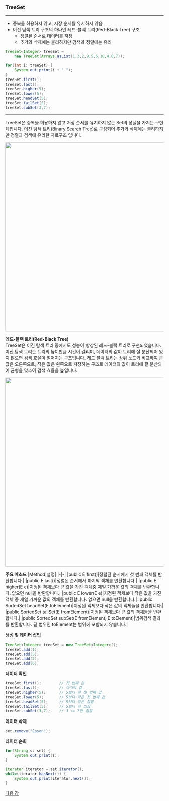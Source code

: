 ### TreeSet
***
* 중복을 허용하지 않고, 저장 순서를 유지하지 않음
* 이진 탐색 트리 구조의 하나인 레드-블랙 트리(Red-Black Tree) 구조
    * 정렬된 순서로 데이터를 저장
    * 추가와 삭제에는 불리하지만 검색과 정렬에는 유리
```java
TreeSet<Integer> treeSet = 
    new TreeSet(Arrays.asList(1,3,2,9,5,6,10,4,8,7));

for(int i: treeSet) {
    System.out.print(i + " ");
}
treeSet.first();
treeSet.last();
treeSet.higher(5);
treeSet.lower(5);
treeSet.headSet(5);
treeSet.tailSet(5);
treeSet.subSet(3,7);
```
***

TreeSet은 중복을 허용하지 않고 저장 순서를 유지하지 않는 Set의 성질을 가지는 구현체입니다. 이진 탐색 트리(Binary Search Tree)로 구성되어 추가와 삭제에는 불리하지만 정렬과 검색에 유리한 자료구조 입니다.

<img src="images/image11.png" width="600" />

**레드-블랙 트리(Red-Black Tree)**  
TreeSet은 이진 탐색 트리 중에서도 성능이 향상된 레드-블랙 트리로 구현되었습니다. 이진 탐색 트리는 트리의 높이만큼 시간이 걸리며, 데이터의 값이 트리에 잘 분산되어 있지 않으면 검색 효율이 떨어지는 구조입니다. 레드 블랙 트리는 상위 노드와 비교하여 큰 값은 오른쪽으로, 작은 값은 왼쪽으로 저장하는 구조로 데이터의 값이 트리에 잘 분산되어 균형을 맞추어 검색 효율을 높입니다.

<img src="images/image12.png" width="600" />

**주요 메소드**
|Method|설명|
|-|-|
|public E first()|정렬된 순서에서 첫 번째 객체를 반환합니다.|
|public E last()|정렬된 순서에서 마지막 객체를 반환합니다.|
|public E higher(E e)|지정된 객체보다 큰 값을 가진 객체중 제일 가까운 값의 객체를 반환합니다. 없으면 null을 반환합니다.|
|public E lower(E e)|지정된 객체보다 작은 값을 가진 객체 중 제일 가까운 값의 객체를 반환합니다. 없으면 null을 반환합니다.|
|public SortedSet<E> headSet(E toElement)|지정된 객체보다 작은 값의 객체들을 반환합니다.|
|public SortedSet<E> tailSet(E fromElement)|지정된 객체보다 큰 값의 객체들을 반환합니다.|
|public SortedSet<E> subSet(E fromElement, E toElement)|범위검색 결과를 반환합니다. 끝 범위인 toElement는 범위에 포함되지 않습니다.|

**생성 및 데이터 삽입**
```java
TreeSet<Integer> treeSet = new TreeSet<Integer>();
treeSet.add(1);
treeSet.add(5);
treeSet.add(2);
treeSet.add(6);
```
**데이터 확인**
```java
treeSet.first();	    // 첫 번째 값
treeSet.last();	        // 마지막 값
treeSet.higher(5);	    // 5보다 큰 첫 번째 값
treeSet.lower(5);	    // 5보다 작은 첫 번째 값
treeSet.headSet(5);	    // 5보다 작은 집합
treeSet.tailSet(5);	    // 5보다 큰 집합
treeSet.subSet(3,7);	// 3 <= 7인 집합
```
**데이터 삭제**
```java
set.remove("Jason");
```
**데이터 순회**
```java
for(String s: set) {
    System.out.print(s);
}

Iterator iterator = set.iterator();
while(iterator.hasNext()) {
    System.out.print(iterator.next());
}
```

<a href="./23_Map.md">다음 장</a>

